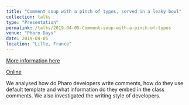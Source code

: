 ```yaml
---
title: "Comment soup with a pinch of types, served in a leaky bowl"
collection: talks
type: "Presentation"
permalink: /talks/2019-04-05-Comment-soup-with-a-pinch-of-types
venue: "Pharo Days"
date: 2019-04-05
location: "Lille, France"
---
```


[More information here](https://poojaruhal.github.io/files/Slides-Comment-soup-with-a-pinch-of-types.pdf)

[Online](https://www.slideshare.net/PoojaRuhal/comment-soup-with-a-pinch-of-types)

We analysed how do Pharo developers write comments, how do they use default template and what information do they embed in the class comments.
We also investigated the writing style of developers.